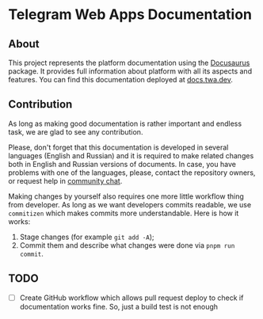 # Telegram Web Apps Documentation

## About

This project represents the platform documentation using the
[Docusaurus](https://docusaurus.io/) package. It provides full information about
platform with all its aspects and features. You can find this documentation
deployed at [docs.twa.dev](https://docs.twa.dev).

## Contribution

As long as making good documentation is rather important and endless task, we
are glad to see any contribution. 

Please, don't forget that this documentation is developed in several 
languages (English and Russian) and it is required to make related changes both 
in English and Russian versions of documents. In case, you have problems with
one of the languages, please, contact the repository owners, or request help
in [community chat](https://t.me/twa_dev).

Making changes by yourself also requires one more little workflow thing from
developer. As long as we want developers commits readable, we use `commitizen`
which makes commits more understandable. Here is how it works:

1. Stage changes (for example `git add -A`);
2. Commit them and describe what changes were done via `pnpm run commit`.

## TODO

- [ ] Create GitHub workflow which allows pull request deploy to check if
documentation works fine. So, just a build test is not enough